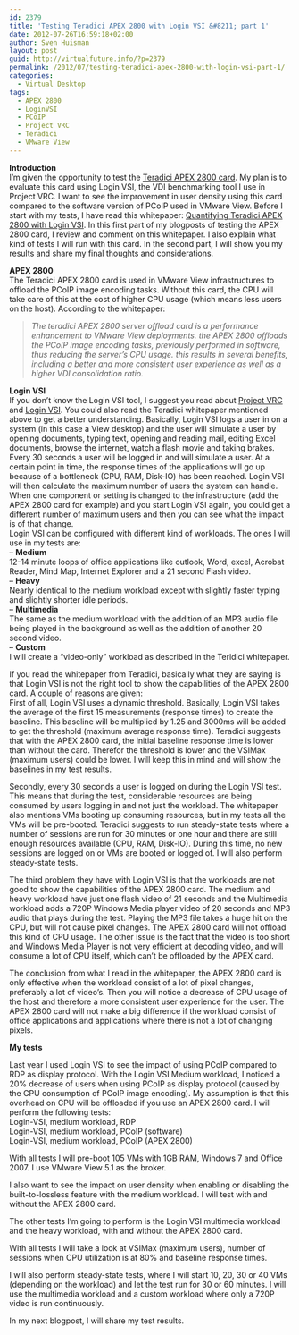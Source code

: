 ```yaml
---
id: 2379
title: 'Testing Teradici APEX 2800 with Login VSI &#8211; part 1'
date: 2012-07-26T16:59:18+02:00
author: Sven Huisman
layout: post
guid: http://virtualfuture.info/?p=2379
permalink: /2012/07/testing-teradici-apex-2800-with-login-vsi-part-1/
categories:
  - Virtual Desktop
tags:
  - APEX 2800
  - LoginVSI
  - PCoIP
  - Project VRC
  - Teradici
  - VMware View
---
```

**Introduction**  
I&#8217;m given the opportunity to test the <a title="APEX 2800" href="http://www.teradici.com/pcoip/pcoip-products/teradici-apex-2800.php" target="_blank">Teradici APEX 2800 card</a>. My plan is to evaluate this card using Login VSI, the VDI benchmarking tool I use in Project VRC. I want to see the improvement in user density using this card compared to the software version of PCoIP used in VMware View. Before I start with my tests, I have read this whitepaper: [Quantifying Teradici APEX 2800 with Login VSI](http://www.arrowecs.co.uk/ArrowECS/media/Main-Library/Virtualisation/Teradici/APEX_EvaluationGuide_LoginVSI.pdf). In this first part of my blogposts of testing the APEX 2800 card, I review and comment on this whitepaper. I also explain what kind of tests I will run with this card. In the second part, I will show you my results and share my final thoughts and considerations.

**APEX 2800**  
The Teradici APEX 2800 card is used in VMware View infrastructures to offload the PCoIP image encoding tasks. Without this card, the CPU will take care of this at the cost of higher CPU usage (which means less users on the host). According to the whitepaper:

> _The teradici APEX 2800 server offload card is a performance enhancement to VMware View deployments. the APEX 2800 offloads the PCoIP image encoding tasks, previously performed in software, thus reducing the server’s CPU usage. this results in several benefits, including a better and more consistent user experience as well as a higher VDI consolidation ratio._<!--more-->

**Login VSI**  
If you don&#8217;t know the Login VSI tool, I suggest you read about <a title="Project VRC" href="http://www.projectvrc.com/" target="_blank">Project VRC</a> and <a title="Login VSI" href="http://www.loginvsi.com/" target="_blank">Login VSI</a>. You could also read the Teradici whitepaper mentioned above to get a better understanding. Basically, Login VSI logs a user in on a system (in this case a View desktop) and the user will simulate a user by opening documents, typing text, opening and reading mail, editing Excel documents, browse the internet, watch a flash movie and taking brakes. Every 30 seconds a user will be logged in and will simulate a user. At a certain point in time, the response times of the applications will go up because of a bottleneck (CPU, RAM, Disk-IO) has been reached. Login VSI will then calculate the maximum number of users the system can handle. When one component or setting is changed to the infrastructure (add the APEX 2800 card for example) and you start Login VSI again, you could get a different number of maximum users and then you can see what the impact is of that change.  
Login VSI can be configured with different kind of workloads. The ones I will use in my tests are:  
&#8211; **Medium**  
12-14 minute loops of office applications like outlook, Word, excel, Acrobat Reader, Mind Map, Internet Explorer and a 21 second Flash video.  
&#8211; **Heavy**  
Nearly identical to the medium workload except with slightly faster typing and slightly shorter idle periods.  
&#8211; **Multimedia**  
The same as the medium workload with the addition of an MP3 audio file being played in the background as well as the addition of another 20 second video.  
&#8211; **Custom**  
I will create a &#8220;video-only&#8221; workload as described in the Teridici whitepaper.

If you read the whitepaper from Teradici, basically what they are saying is that Login VSI is not the right tool to show the capabilities of the APEX 2800 card. A couple of reasons are given:  
First of all, Login VSI uses a dynamic threshold. Basically, Login VSI takes the average of the first 15 measurements (response times) to create the baseline. This baseline will be multiplied by 1.25 and 3000ms will be added to get the threshold (maximum average response time). Teradici suggests that with the APEX 2800 card, the initial baseline response time is lower than without the card. Therefor the threshold is lower and the VSIMax (maximum users) could be lower. I will keep this in mind and will show the baselines in my test results.

Secondly, every 30 seconds a user is logged on during the Login VSI test. This means that during the test, considerable resources are being consumed by users logging in and not just the workload. The whitepaper also mentions VMs booting up consuming resources, but in my tests all the VMs will be pre-booted. Teradici suggests to run steady-state tests where a number of sessions are run for 30 minutes or one hour and there are still enough resources available (CPU, RAM, Disk-IO). During this time, no new sessions are logged on or VMs are booted or logged of. I will also perform steady-state tests.

The third problem they have with Login VSI is that the workloads are not good to show the capabilities of the APEX 2800 card. The medium and heavy workload have just one flash video of 21 seconds and the Multimedia workload adds a 720P Windows Media player video of 20 seconds and MP3 audio that plays during the test. Playing the MP3 file takes a huge hit on the CPU, but will not cause pixel changes. The APEX 2800 card will not offload this kind of CPU usage. The other issue is the fact that the video is too short and Windows Media Player is not very efficient at decoding video, and will consume a lot of CPU itself, which can&#8217;t be offloaded by the APEX card.

The conclusion from what I read in the whitepaper, the APEX 2800 card is only effective when the workload consist of a lot of pixel changes, preferably a lot of video&#8217;s. Then you will notice a decrease of CPU usage of the host and therefore a more consistent user experience for the user. The APEX 2800 card will not make a big difference if the workload consist of office applications and applications where there is not a lot of changing pixels.

**My tests**

Last year I used Login VSI to see the impact of using PCoIP compared to RDP as display protocol. With the Login VSI Medium workload, I noticed a 20% decrease of users when using PCoIP as display protocol (caused by the CPU consumption of PCoIP image encoding). My assumption is that this overhead on CPU will be offloaded if you use an APEX 2800 card. I will perform the following tests:  
Login-VSI, medium workload, RDP  
Login-VSI, medium workload, PCoIP (software)  
Login-VSI, medium workload, PCoIP (APEX 2800)

With all tests I will pre-boot 105 VMs with 1GB RAM, Windows 7 and Office 2007. I use VMware View 5.1 as the broker.

I also want to see the impact on user density when enabling or disabling the built-to-lossless feature with the medium workload. I will test with and without the APEX 2800 card.

The other tests I&#8217;m going to perform is the Login VSI multimedia workload and the heavy workload, with and without the APEX 2800 card.

With all tests I will take a look at VSIMax (maximum users), number of sessions when CPU utilization is at 80% and baseline response times.

I will also perform steady-state tests, where I will start 10, 20, 30 or 40 VMs (depending on the workload) and let the test run for 30 or 60 minutes. I will use the multimedia workload and a custom workload where only a 720P video is run continuously.

In my next blogpost, I will share my test results.